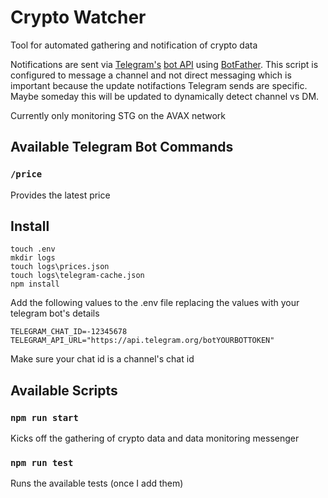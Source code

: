 # Crypto Watcher
Tool for automated gathering and notification of crypto data

Notifications are sent via [Telegram's](https://telegram.org/) [bot API](https://core.telegram.org/bots#6-botfather) using [BotFather](https://t.me/botfather). This script is configured to message a channel and not direct messaging which is important because the update notifactions Telegram sends are specific. Maybe someday this will be updated to dynamically detect channel vs DM.

Currently only monitoring STG on the AVAX network

## Available Telegram Bot Commands

### `/price`
Provides the latest price

## Install
```
touch .env
mkdir logs
touch logs\prices.json
touch logs\telegram-cache.json
npm install
```

Add the following values to the .env file replacing the values with your telegram bot's details
```
TELEGRAM_CHAT_ID=-12345678
TELEGRAM_API_URL="https://api.telegram.org/botYOURBOTTOKEN"
```
Make sure your chat id is a channel's chat id




## Available Scripts

### `npm run start`

Kicks off the gathering of crypto data and data monitoring messenger

### `npm run test`

Runs the available tests (once I add them)
